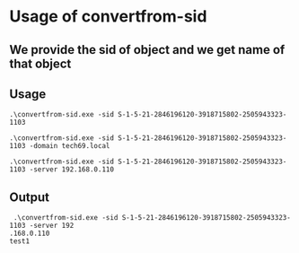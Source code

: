 # Usage of convertfrom-sid 

## We provide the sid of object and we get name of that object

## Usage
`.\convertfrom-sid.exe -sid S-1-5-21-2846196120-3918715802-2505943323-1103`

`.\convertfrom-sid.exe -sid S-1-5-21-2846196120-3918715802-2505943323-1103 -domain tech69.local`

`.\convertfrom-sid.exe -sid S-1-5-21-2846196120-3918715802-2505943323-1103 -server 192.168.0.110`

## Output
```
 .\convertfrom-sid.exe -sid S-1-5-21-2846196120-3918715802-2505943323-1103 -server 192
.168.0.110
test1
```
